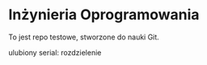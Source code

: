 # Inżynieria Oprogramowania

To jest repo testowe, stworzone do nauki Git.

ulubiony serial: rozdzielenie
